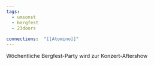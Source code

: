 ```yaml
---
tags:
  - umsonst
  - bergfest
  - 23doors
  
connections:  "[[Atomino]]"
---
```

Wöchentliche Bergfest-Party wird zur Konzert-Aftershow